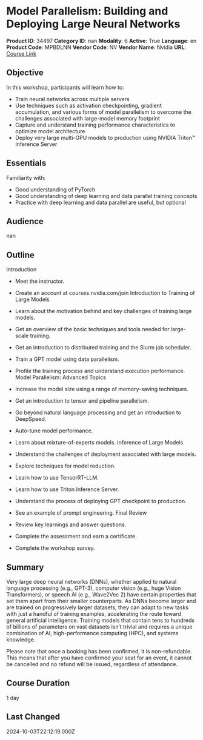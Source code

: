 # Model Parallelism: Building and Deploying Large Neural Networks

**Product ID**: 34497
**Category ID**: nan
**Modality**: 6
**Active**: True
**Language**: en
**Product Code**: MPBDLNN
**Vendor Code**: NV
**Vendor Name**: Nvidia
**URL**: [Course Link](https://www.fastlaneus.com/course/nv-mpbdlnn)

## Objective
In this workshop, participants will learn how to:



- Train neural networks across multiple servers
- Use techniques such as activation checkpointing, gradient accumulation, and various forms of model parallelism to overcome the challenges associated with large-model memory footprint
- Capture and understand training performance characteristics to optimize model architecture
- Deploy very large multi-GPU models to production using NVIDIA Triton™ Inference Server

## Essentials
Familiarity with:



- Good understanding of PyTorch
- Good understanding of deep learning and data parallel training concepts
- Practice with deep learning and data parallel are useful, but optional

## Audience
nan

## Outline
Introduction



- Meet the instructor.
- Create an account at courses.nvidia.com/join
Introduction to Training of Large Models


- Learn about the motivation behind and key challenges of training large models.
- Get an overview of the basic techniques and tools needed for large-scale training.
- Get an introduction to distributed training and the Slurm job scheduler.
- Train a GPT model using data parallelism.
- Profile the training process and understand execution performance.
Model Parallelism: Advanced Topics



- Increase the model size using a range of memory-saving techniques.
- Get an introduction to tensor and pipeline parallelism.
- Go beyond natural language processing and get an introduction to DeepSpeed.
- Auto-tune model performance.
- Learn about mixture-of-experts models.
Inference of Large Models



- Understand the challenges of deployment associated with large models.
- Explore techniques for model reduction.
- Learn how to use TensorRT-LLM.
- Learn how to use Triton Inference Server.
- Understand the process of deploying GPT checkpoint to production.
- See an example of prompt engineering.
Final Review


- Review key learnings and answer questions.
- Complete the assessment and earn a certificate.
- Complete the workshop survey.

## Summary
Very large deep neural networks (DNNs), whether applied to natural language processing (e.g., GPT-3), computer vision (e.g., huge Vision Transformers), or speech AI (e.g., Wave2Vec 2) have certain properties that set them apart from their smaller counterparts. As DNNs become larger and are trained on progressively larger datasets, they can adapt to new tasks with just a handful of training examples, accelerating the route toward general artificial intelligence. Training models that contain tens to hundreds of billions of parameters on vast datasets isn’t trivial and requires a unique combination of AI, high-performance computing (HPC), and systems knowledge.

Please note that once a booking has been confirmed, it is non-refundable. This means that after you have confirmed your seat for an event, it cannot be cancelled and no refund will be issued, regardless of attendance.

## Course Duration
1 day

## Last Changed
2024-10-03T22:12:19.000Z
